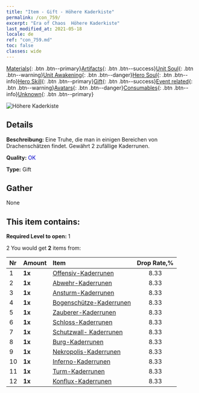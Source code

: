 ```yaml
---
title: "Item - Gift - Höhere Kaderkiste"
permalink: /con_759/
excerpt: "Era of Chaos  Höhere Kaderkiste"
last_modified_at: 2021-05-18
locale: de
ref: "con_759.md"
toc: false
classes: wide
---
```

 [Materials](/ItemsDE/){: .btn .btn--primary}[Artifacts](/ItemsDE/Artifacts/){: .btn .btn--success}[Unit Soul](/ItemsDE/UnitSoul/){: .btn .btn--warning}[Unit Awakening](/ItemsDE/UnitAwakening/){: .btn .btn--danger}[Hero Soul](/ItemsDE/HeroSoul/){: .btn .btn--info}[Hero Skill](/ItemsDE/HeroSkill/){: .btn .btn--primary}[Gift](/ItemsDE/Gift/){: .btn .btn--success}[Event related](/ItemsDE/Events/){: .btn .btn--warning}[Avatars](/ItemsDE/Avatars/){: .btn .btn--danger}[Consumables](/ItemsDE/Consumables/){: .btn .btn--info}[Unknown](/ItemsDE/Unknown/){: .btn .btn--primary}

 ![Höhere Kaderkiste](/images/t/i_tujianhezi2.png)

## Details
 **Beschreibung:** Eine Truhe, die man in einigen Bereichen von Drachenschätzen findet. Gewährt 2 zufällige Kaderrunen.

 **Quality:** <span style="color: #0000CD">OK</span>

 **Type:** Gift

## Gather

  None

## This item contains:

 **Required Level to open:** 1

 2 You would get **2** items  from:

  | Nr | Amount |     Item    | Drop Rate,% |
  |:---|:-------|:------------|:---------:|
  | 1 |  **1x** | [Offensiv-Kaderrunen](/ItemsDE/con_734/) | 8.33 | 
  | 2 |  **1x** | [Abwehr-Kaderrunen](/ItemsDE/con_739/) | 8.33 | 
  | 3 |  **1x** | [Ansturm-Kaderrunen](/ItemsDE/con_741/) | 8.33 | 
  | 4 |  **1x** | [Bogenschütze-Kaderrunen](/ItemsDE/con_742/) | 8.33 | 
  | 5 |  **1x** | [Zauberer-Kaderrunen](/ItemsDE/con_746/) | 8.33 | 
  | 6 |  **1x** | [Schloss-Kaderrunen](/ItemsDE/con_752/) | 8.33 | 
  | 7 |  **1x** | [Schutzwall- Kaderrunen](/ItemsDE/con_753/) | 8.33 | 
  | 8 |  **1x** | [Burg-Kaderrunen](/ItemsDE/con_754/) | 8.33 | 
  | 9 |  **1x** | [Nekropolis-Kaderrunen](/ItemsDE/con_755/) | 8.33 | 
  | 10 |  **1x** | [Inferno-Kaderrunen](/ItemsDE/con_777/) | 8.33 | 
  | 11 |  **1x** | [Turm-Kaderrunen](/ItemsDE/con_785/) | 8.33 | 
  | 12 |  **1x** | [Konflux-Kaderrunen](/ItemsDE/con_791/) | 8.33 | 
